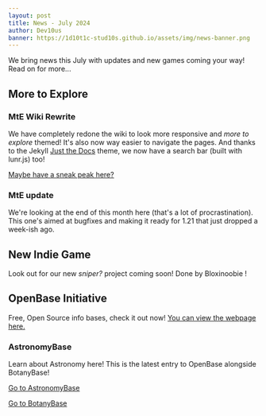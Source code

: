 ```yaml
---
layout: post
title: News - July 2024
author: Dev10us
banner: https://1d10t1c-stud10s.github.io/assets/img/news-banner.png
---
```


We bring news this July with updates and new games coming your way!
Read on for more...

## More to Explore

### MtE Wiki Rewrite

We have completely redone the wiki to look more responsive and _more to explore_ themed! It's also now way easier to navigate the pages. And thanks to the Jekyll [Just the Docs](https://just-the-docs.com) theme, we now have a search bar (built with lunr.js) too!

[Maybe have a sneak peak here?](https://more-to-explore.github.io)

### MtE update

We're looking at the end of this month here (that's a lot of procrastination).
This one's aimed at bugfixes and making it ready for 1.21 that just dropped a week-ish ago.

## New Indie Game

Look out for our new _sniper?_ project coming soon! Done by Bloxinoobie !

## OpenBase Initiative

Free, Open Source info bases, check it out now!
[You can view the webpage here.](https://openbase.obl.ong)

### AstronomyBase

Learn about Astronomy here! This is the latest entry to OpenBase alongside BotanyBase!

[Go to AstronomyBase](https://astrnonomybase.obl.ong)

[Go to BotanyBase](https://botanybase.obl.ong)
